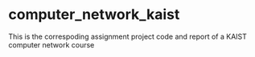 # computer_network_kaist
This is the correspoding assignment project code and report of a KAIST computer network course
